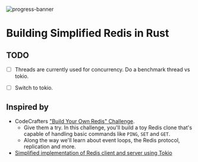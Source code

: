 ![progress-banner](https://backend.codecrafters.io/progress/redis/ca055a9c-6bf4-4ac8-8a45-956564e2edff)

# Building Simplified Redis in Rust

## TODO
- [ ] Threads are currently used for concurrency. Do a benchmark thread vs tokio.
- [ ] Switch to tokio.


## Inspired by
- CodeCrafters
["Build Your Own Redis" Challenge](https://codecrafters.io/challenges/redis).
  - Give them a try. In this challenge, you'll build a toy Redis clone that's capable of handling
  basic commands like `PING`, `SET` and `GET`. 
  - Along the way we'll learn about event loops, the Redis protocol, replication and more.
- [Simplified implementation of Redis client and server using Tokio](https://github.com/tokio-rs/mini-redis)



